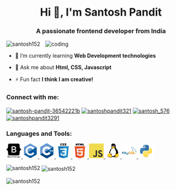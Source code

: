 <h1 align="center">Hi 👋, I'm Santosh Pandit</h1>
<h3 align="center">A passionate frontend developer from India</h3>
<img align="right" alt="coding" width="400" src="https://webplat.in/Content/images/services/web%20dev.gif">

<p align="left"> <img src="https://komarev.com/ghpvc/?username=santosh152&label=Profile%20views&color=0e75b6&style=flat" alt="santosh152" /> </p>

- 🌱 I’m currently learning **Web Development technologies**

- 💬 Ask me about **Html, CSS, Javascript**

- ⚡ Fun fact **I think I am creative!**

<h3 align="left">Connect with me:</h3>
<p align="left">
<a href="https://linkedin.com/in/santosh-pandit-36542221b" target="blank"><img align="center" src="https://raw.githubusercontent.com/rahuldkjain/github-profile-readme-generator/master/src/images/icons/Social/linked-in-alt.svg" alt="santosh-pandit-36542221b" height="30" width="40" /></a>
<a href="https://www.hackerrank.com/santoshpandit321" target="blank"><img align="center" src="https://raw.githubusercontent.com/rahuldkjain/github-profile-readme-generator/master/src/images/icons/Social/hackerrank.svg" alt="santoshpandit321" height="30" width="40" /></a>
<a href="https://www.leetcode.com/santosh_576" target="blank"><img align="center" src="https://raw.githubusercontent.com/rahuldkjain/github-profile-readme-generator/master/src/images/icons/Social/leet-code.svg" alt="santosh_576" height="30" width="40" /></a>
<a href="https://auth.geeksforgeeks.org/user/santoshpandit3291" target="blank"><img align="center" src="https://raw.githubusercontent.com/rahuldkjain/github-profile-readme-generator/master/src/images/icons/Social/geeks-for-geeks.svg" alt="santoshpandit3291" height="30" width="40" /></a>
</p>

<h3 align="left">Languages and Tools:</h3>
<p align="left"> <a href="https://getbootstrap.com" target="_blank" rel="noreferrer"> <img src="https://raw.githubusercontent.com/devicons/devicon/master/icons/bootstrap/bootstrap-plain-wordmark.svg" alt="bootstrap" width="40" height="40"/> </a> <a href="https://www.cprogramming.com/" target="_blank" rel="noreferrer"> <img src="https://raw.githubusercontent.com/devicons/devicon/master/icons/c/c-original.svg" alt="c" width="40" height="40"/> </a> <a href="https://www.w3schools.com/cpp/" target="_blank" rel="noreferrer"> <img src="https://raw.githubusercontent.com/devicons/devicon/master/icons/cplusplus/cplusplus-original.svg" alt="cplusplus" width="40" height="40"/> </a> <a href="https://www.w3schools.com/css/" target="_blank" rel="noreferrer"> <img src="https://raw.githubusercontent.com/devicons/devicon/master/icons/css3/css3-original-wordmark.svg" alt="css3" width="40" height="40"/> </a> <a href="https://www.w3.org/html/" target="_blank" rel="noreferrer"> <img src="https://raw.githubusercontent.com/devicons/devicon/master/icons/html5/html5-original-wordmark.svg" alt="html5" width="40" height="40"/> </a> <a href="https://developer.mozilla.org/en-US/docs/Web/JavaScript" target="_blank" rel="noreferrer"> <img src="https://raw.githubusercontent.com/devicons/devicon/master/icons/javascript/javascript-original.svg" alt="javascript" width="40" height="40"/> </a> <a href="https://www.linux.org/" target="_blank" rel="noreferrer"> <img src="https://raw.githubusercontent.com/devicons/devicon/master/icons/linux/linux-original.svg" alt="linux" width="40" height="40"/> </a> <a href="https://www.mysql.com/" target="_blank" rel="noreferrer"> <img src="https://raw.githubusercontent.com/devicons/devicon/master/icons/mysql/mysql-original-wordmark.svg" alt="mysql" width="40" height="40"/> </a> <a href="https://www.python.org" target="_blank" rel="noreferrer"> <img src="https://raw.githubusercontent.com/devicons/devicon/master/icons/python/python-original.svg" alt="python" width="40" height="40"/> </a> </p>

<p><img align="left" src="https://github-readme-stats.vercel.app/api/top-langs?username=santosh152&show_icons=true&locale=en&layout=compact" alt="santosh152" /></p>

<p>&nbsp;<img align="center" src="https://github-readme-stats.vercel.app/api?username=santosh152&show_icons=true&locale=en" alt="santosh152" /></p>

<p><img align="center" src="https://github-readme-streak-stats.herokuapp.com/?user=santosh152&" alt="santosh152" /></p>
